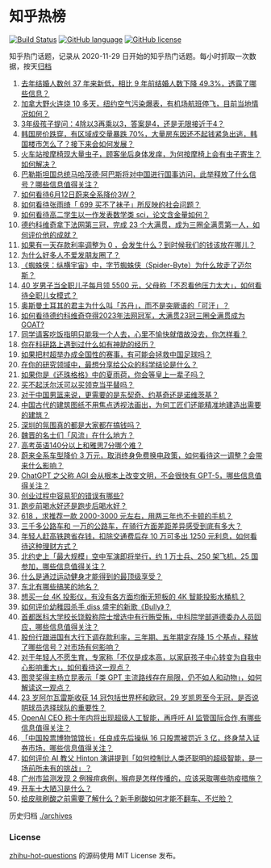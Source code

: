 # 知乎热榜
[![Build Status](https://github.com/ToWeLong/zhihu-hot-questions/workflows/CI/badge.svg)](https://github.com/ToWeLong/zhihu-hot-questions/actions)
[![GitHub language](https://img.shields.io/badge/language-golang-orange.svg)](https://golang.org/)
[![GitHub license](https://img.shields.io/github/license/ToWeLong/zhihu-hot-questions)](https://github.com/ToWeLong/zhihu-hot-questions/blob/main/LICENSE)

知乎热门话题，记录从 2020-11-29 日开始的知乎热门话题。每小时抓取一次数据，按天[归档](./archives)

<!-- BEGIN -->

1. [去年结婚人数创 37 年来新低，相比 9 年前结婚人数下降 49.3%，透露了哪些信息？](https://www.zhihu.com/question/606055070)
1. [加拿大野火连烧 10 多天，纽约空气污染爆表，有机场航班停飞，目前当地情况如何？](https://www.zhihu.com/question/605435138)
1. [3年级孩子提问：4除以3再乘以3，答案是4，还是无限接近于4？](https://www.zhihu.com/question/597086933)
1. [韩国房价跌穿，有区域成交量暴跌 70%，大量房东因还不起钱紧急出逃，韩国楼市怎么了？接下来会如何发展？](https://www.zhihu.com/question/606122248)
1. [火车站按摩椅现大量虫子，顾客坐后身体发痒，为何按摩椅上会有虫子寄生？如何解决？](https://www.zhihu.com/question/606110946)
1. [巴勒斯坦国总统马哈茂德·阿巴斯将对中国进行国事访问，此举释放了什么信号？哪些信息值得关注？](https://www.zhihu.com/question/605658716)
1. [如何看待6月12日蔚来全系降价3W？](https://www.zhihu.com/question/606128553)
1. [如何看待张雨绮「 699 买不了袜子」所反映的社会问题？](https://www.zhihu.com/question/606016416)
1. [如何看待高二学生以一作发表数学类 sci，论文含金量如何？](https://www.zhihu.com/question/605160535)
1. [德约科维奇拿下法网第三冠，完成 23 个大满贯，成为三圈全满贯第一人，如何评价他的成就？](https://www.zhihu.com/question/606084539)
1. [如果有一天存款利率调整为 0 ，会发生什么？到时候我们的钱该放在哪儿？](https://www.zhihu.com/question/605978793)
1. [为什么好多人不爱发朋友圈了？](https://www.zhihu.com/question/602309634)
1. [《蜘蛛侠：纵横宇宙》中，字节蜘蛛侠（Spider-Byte）为什么放走了迈尔斯？](https://www.zhihu.com/question/605451548)
1. [​​40 岁男子当全职儿子每月领 5500 元，父母称「不忍看他压力太大」，如何看待全职儿女模式？](https://www.zhihu.com/question/605656495)
1. [奥斯曼土耳其的君主为什么叫「苏丹」，而不是突厥语的「可汗」？](https://www.zhihu.com/question/37112925)
1. [如何看待德约科维奇夺得2023年法网冠军，大满贯23冠三圈全满贯成为GOAT?](https://www.zhihu.com/question/606084855)
1. [同学请客吃饭指明只能我一个人去，心里不愉快就借故没去，你怎样看？](https://www.zhihu.com/question/486695185)
1. [你在科研路上遇到过什么如有神助的经历？](https://www.zhihu.com/question/355263692)
1. [如果把村超举办成全国性的赛事，有可能会拯救中国足球吗？](https://www.zhihu.com/question/605443065)
1. [在你的研究领域中，最想分享给公众的科学结论是什么？](https://www.zhihu.com/question/422851818)
1. [如果你是《还珠格格》中的夏雨荷，你会等皇上一辈子吗？](https://www.zhihu.com/question/584316890)
1. [买不起沃尔沃可以买领克当平替吗？](https://www.zhihu.com/question/596043713)
1. [对于中国男篮来说，更需要的是东契奇、约基奇还是诺维茨基？](https://www.zhihu.com/question/603935739)
1. [中国古代的建筑图纸不用焦点透视法画出，为何工匠们还能精准地建造出需要的建筑？](https://www.zhihu.com/question/605244708)
1. [深圳的氛围真的都是大家都在搞钱吗？](https://www.zhihu.com/question/512330743)
1. [魏晋的名士们「风流」在什么地方？](https://www.zhihu.com/question/605447613)
1. [高考英语140分以上和雅思7分哪个难？](https://www.zhihu.com/question/282951610)
1. [蔚来全系车型降价 3 万元，取消终身免费换电政策，如何看待这一调整？会带来什么影响？](https://www.zhihu.com/question/606130325)
1. [ChatGPT 之父称 AGI  会从根本上改变文明，不会很快有 GPT-5，哪些信息值得关注？](https://www.zhihu.com/question/605983511)
1. [创业过程中容易犯的错误有哪些?](https://www.zhihu.com/question/600296805)
1. [跑步前喝水好还是跑步后喝水好？](https://www.zhihu.com/question/604847575)
1. [618 ，求推荐一款 2000-3000 元左右，用两三年也不卡顿的手机？](https://www.zhihu.com/question/604552245)
1. [三千多公路车和 一万的公路车，在骑行方面差距差异感受到底有多大？](https://www.zhihu.com/question/604214226)
1. [年轻人赶高铁跨省存钱，扣除交通费后存 10 万可多出 1250 元利息，如何看待这种理财方式？](https://www.zhihu.com/question/606011560)
1. [北约史上「最大规模」空中军演即将举行，约 1 万士兵、250 架飞机，25 国参加，哪些信息值得关注？](https://www.zhihu.com/question/605985210)
1. [什么是通过运动健身才能得到的最顶级享受？](https://www.zhihu.com/question/602943019)
1. [东北有哪些搞笑的地名？](https://www.zhihu.com/question/498902342)
1. [想买一台 4K 投影仪，有没有各方面均衡无短板的 4K 智能投影水桶机？](https://www.zhihu.com/question/605658901)
1. [如何评价幼稚园杀手 diss 盛宇的新歌《Bully》？](https://www.zhihu.com/question/605947724)
1. [首都医科大学校长饶毅称院士增选中有行贿受贿，中科院学部道德委办人员回应，哪些信息值得关注？](https://www.zhihu.com/question/606031181)
1. [股份行跟进国有大行下调存款利率，三年期、五年期定存降 15 个基点，释放了哪些信号？对市场有何影响？](https://www.zhihu.com/question/606113199)
1. [对于年轻人不愿生育，专家称「不仅是成本高，以家庭孩子中心转变为自我中心影响重大」，如何看待这一观点？](https://www.zhihu.com/question/606014215)
1. [图灵奖得主杨立昆表示「类 GPT 主流路线存在局限，仍不如人和动物」，如何解读这一观点？](https://www.zhihu.com/question/605868455)
1. [23 岁阿尔瓦雷斯收获 14 冠包括世界杯和欧冠，29 岁凯恩至今无冠，是否说明球员选择球队的重要性？](https://www.zhihu.com/question/605997762)
1. [OpenAI CEO 称十年内将出现超级人工智能，再呼吁 AI 监管国际合作,有哪些信息值得关注？](https://www.zhihu.com/question/605982835)
1. [「中国股票博物馆馆长」任良成先后操纵 16 只股票被罚近 3 亿，终身禁入证券市场，哪些信息值得关注？](https://www.zhihu.com/question/605994743)
1. [如何评价 AI 教父 Hinton 演讲提到「如何控制比人类还聪明的超级智能，是一场前所未有的挑战」？](https://www.zhihu.com/question/606001161)
1. [广州市监测发现 2 例猴痘病例，猴痘是怎样传播的，应该采取哪些防疫措施？](https://www.zhihu.com/question/605983642)
1. [开车十大陋习是什么？](https://www.zhihu.com/question/595905660)
1. [给皮肤刷酸之前需要了解什么？新手刷酸如何才能不翻车、不烂脸？](https://www.zhihu.com/question/596446295)

<!-- END -->

历史归档 [./archives](./archives)


### License
[zhihu-hot-questions](https://github.com/towelong/zhihu-hot-questions) 的源码使用 MIT License 发布。
